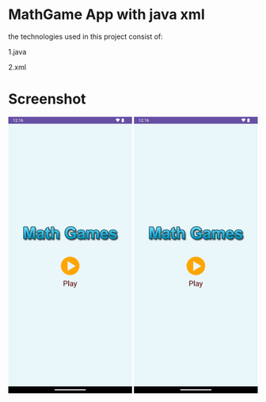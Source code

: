 # MathGame App with java **xml**


the technologies used in this project consist of:

1.java

2.xml

# Screenshot

<img src="images/mathGame1.png" width="250"/> <img src="images/mathGame1.png" width="250"/>
